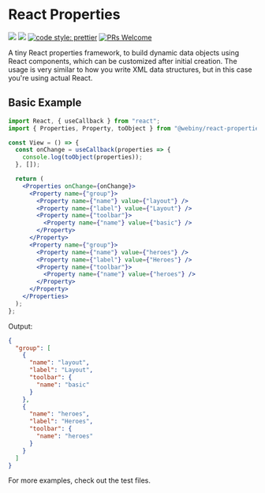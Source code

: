# React Properties

[![](https://img.shields.io/npm/dw/@webiny/react-properties.svg)](https://www.npmjs.com/package/@webiny/react-properties)
[![](https://img.shields.io/npm/v/@webiny/react-properties.svg)](https://www.npmjs.com/package/@webiny/react-properties)
[![code style: prettier](https://img.shields.io/badge/code_style-prettier-ff69b4.svg?style=flat-square)](https://github.com/prettier/prettier)
[![PRs Welcome](https://img.shields.io/badge/PRs-welcome-brightgreen.svg?style=flat-square)](http://makeapullrequest.com)

A tiny React properties framework, to build dynamic data objects using React components, which can be customized after initial creation. The usage is very similar to how you write XML data structures, but in this case you're using actual React.

## Basic Example

```jsx
import React, { useCallback } from "react";
import { Properties, Property, toObject } from "@webiny/react-properties";

const View = () => {
  const onChange = useCallback(properties => {
    console.log(toObject(properties));
  }, []);

  return (
    <Properties onChange={onChange}>
      <Property name={"group"}>
        <Property name={"name"} value={"layout"} />
        <Property name={"label"} value={"Layout"} />
        <Property name={"toolbar"}>
          <Property name={"name"} value={"basic"} />
        </Property>
      </Property>
      <Property name={"group"}>
        <Property name={"name"} value={"heroes"} />
        <Property name={"label"} value={"Heroes"} />
        <Property name={"toolbar"}>
          <Property name={"name"} value={"heroes"} />
        </Property>
      </Property>
    </Properties>
  );
};
```

Output:

```json
{
  "group": [
    {
      "name": "layout",
      "label": "Layout",
      "toolbar": {
        "name": "basic"
      }
    },
    {
      "name": "heroes",
      "label": "Heroes",
      "toolbar": {
        "name": "heroes"
      }
    }
  ]
}
```

For more examples, check out the test files.